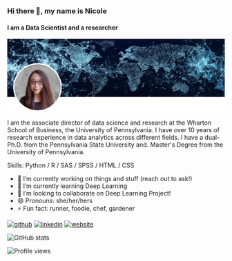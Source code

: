 ### Hi there 👋, my name is Nicole
#### I am a Data Scientist and a researcher
![I am a Data Scientist and a researcher](https://github.com/nicolewang12/nicolewang12/blob/main/Screen%20Shot%202021-08-16%20at%202.08.02%20PM.png)

I am the associate director of data science and research at the Wharton School of Business, the University of Pennsylvania. I have over 10 years of research experience in data analytics across different fields. I have a dual-Ph.D. from the Pennsylvania State University and. Master's Degree from the University of Pennsylvania. 

Skills: Python / R / SAS / SPSS / HTML / CSS

- 🔭 I’m currently working on things and stuff (reach out to ask!)  
- 🌱 I’m currently learning Deep Learning 
- 👯 I’m looking to collaborate on Deep Learning Project! 
- 😄 Pronouns: she/her/hers 
- ⚡ Fun fact: runner, foodie, chef, gardener  


[<img src='https://cdn.jsdelivr.net/npm/simple-icons@3.0.1/icons/github.svg' alt='github' height='40'>](https://github.com/nicolewang12)  [<img src='https://cdn.jsdelivr.net/npm/simple-icons@3.0.1/icons/linkedin.svg' alt='linkedin' height='40'>](https://www.linkedin.com/in/nicolerwang/)  [<img src='https://cdn.jsdelivr.net/npm/simple-icons@3.0.1/icons/icloud.svg' alt='website' height='40'>](http://www.nicolerwang.com/)  

![GitHub stats](https://github-readme-stats.vercel.app/api?username=nicolewang12&show_icons=true)  

![Profile views](https://gpvc.arturio.dev/nicolewang12)  
